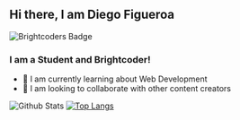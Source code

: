 ## Hi there, I am Diego Figueroa

![Brightcoders Badge](https://media.badgr.com/uploads/badges/assertion-lSbP-0G2SiOkFSISV01xRQ.png)

### I am a Student and Brightcoder!
- 🌱 I am currently learning about Web Development
- 👯 I am looking to collaborate with other content creators

![Github Stats](https://github-readme-stats.vercel.app/api?username=DiegoFigueroa98&count_private=true&show_icons=true)
[![Top Langs](https://github-readme-stats.vercel.app/api/top-langs/?username=DiegoFigueroa98&layout=compact)](https://github.com/DiegoFigueroa98/github-readme-stats)
